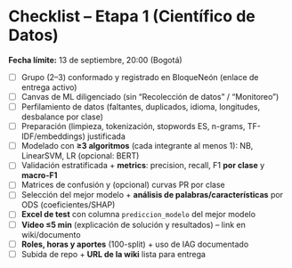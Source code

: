 # Checklist – Etapa 1 (Científico de Datos)

**Fecha límite:** 13 de septiembre, 20:00 (Bogotá)

- [ ] Grupo (2–3) conformado y registrado en BloqueNeón (enlace de entrega activo)
- [ ] Canvas de ML diligenciado (sin “Recolección de datos” / “Monitoreo”)
- [ ] Perfilamiento de datos (faltantes, duplicados, idioma, longitudes, desbalance por clase)
- [ ] Preparación (limpieza, tokenización, stopwords ES, n-grams, TF-IDF/embeddings) justificada
- [ ] Modelado con **≥3 algoritmos** (cada integrante al menos 1): NB, LinearSVM, LR (opcional: BERT)
- [ ] Validación estratificada + **metrics**: precision, recall, F1 **por clase** y **macro-F1**
- [ ] Matrices de confusión y (opcional) curvas PR por clase
- [ ] Selección del mejor modelo + **análisis de palabras/características** por ODS (coeficientes/SHAP)
- [ ] **Excel de test** con columna `prediccion_modelo` del mejor modelo
- [ ] **Video ≤5 min** (explicación de solución y resultados) – link en wiki/documento
- [ ] **Roles, horas y aportes** (100-split) + uso de IAG documentado
- [ ] Subida de repo + **URL de la wiki** lista para entrega
